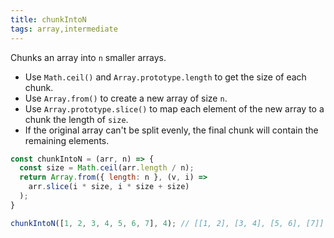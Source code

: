 ```yaml
---
title: chunkIntoN
tags: array,intermediate
---
```


Chunks an array into `n` smaller arrays.

- Use `Math.ceil()` and `Array.prototype.length` to get the size of each chunk.
- Use `Array.from()` to create a new array of size `n`.
- Use `Array.prototype.slice()` to map each element of the new array to a chunk the length of `size`.
- If the original array can't be split evenly, the final chunk will contain the remaining elements.

```js
const chunkIntoN = (arr, n) => {
  const size = Math.ceil(arr.length / n);
  return Array.from({ length: n }, (v, i) =>
    arr.slice(i * size, i * size + size)
  );
}
```

```js
chunkIntoN([1, 2, 3, 4, 5, 6, 7], 4); // [[1, 2], [3, 4], [5, 6], [7]]
```
